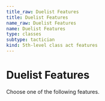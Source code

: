 ```yaml
---
title_raw: Duelist Features
title: Duelist Features
name_raw: Duelist Features
name: Duelist Features
type: classes
subtype: tactician
kind: 5th-level class act features
---
```


# Duelist Features

Choose one of the following features.
